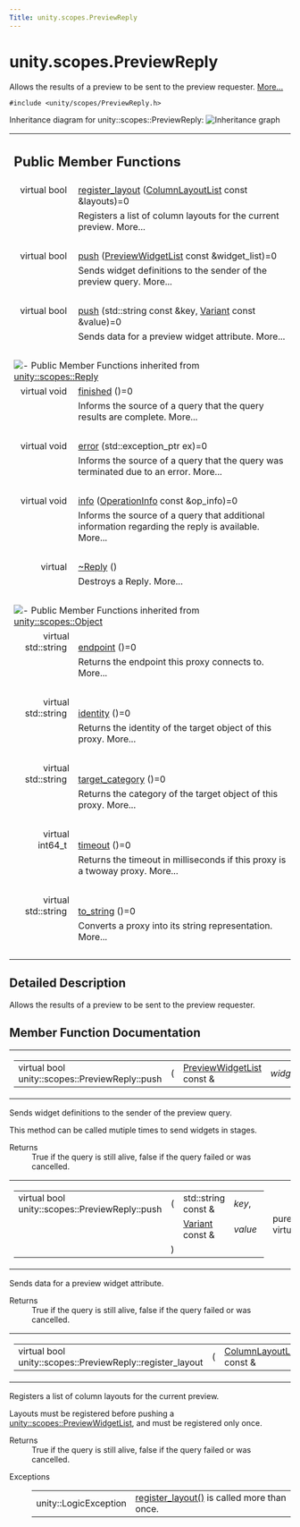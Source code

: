 ```yaml
---
Title: unity.scopes.PreviewReply
---
```


# unity.scopes.PreviewReply

<p>Allows the results of a preview to be sent to the preview requester.  
<a href="#details">More...</a></p>
<p><code>#include &lt;unity/scopes/PreviewReply.h&gt;</code></p>
Inheritance diagram for unity::scopes::PreviewReply:
<img src="https://developer.ubuntu.com/static/devportal_uploaded/f226be67-1347-47b4-9c45-0ec49c3e9caf-../unity.scopes.PreviewReply/classunity_1_1scopes_1_1_preview_reply__inherit__graph.png" border="0" alt="Inheritance graph"/>
<table class="memberdecls">
<tr class="heading"><td colspan="2"><h2 class="groupheader">
Public Member Functions</h2></td></tr>
<tr class="memitem:a16a757d821bd3792d1a69112b1f13964"><td class="memItemLeft" align="right" valign="top">virtual bool&#160;</td><td class="memItemRight" valign="bottom"><a class="el" href="#a16a757d821bd3792d1a69112b1f13964">register_layout</a> (<a class="el" href="unity.scopes.md#a5b970e3c73bf25548398b32e79b2224d">ColumnLayoutList</a> const &amp;layouts)=0</td></tr>
<tr class="memdesc:a16a757d821bd3792d1a69112b1f13964"><td class="mdescLeft">&#160;</td><td class="mdescRight">Registers a list of column layouts for the current preview.  More...<br /></td></tr>
<tr class="separator:a16a757d821bd3792d1a69112b1f13964"><td class="memSeparator" colspan="2">&#160;</td></tr>
<tr class="memitem:a9fc593618b83ec444fb6c9b2b298764a"><td class="memItemLeft" align="right" valign="top">virtual bool&#160;</td><td class="memItemRight" valign="bottom"><a class="el" href="#a9fc593618b83ec444fb6c9b2b298764a">push</a> (<a class="el" href="unity.scopes.md#aed3b7b1daf2e49d0a820ef931caa792d">PreviewWidgetList</a> const &amp;widget_list)=0</td></tr>
<tr class="memdesc:a9fc593618b83ec444fb6c9b2b298764a"><td class="mdescLeft">&#160;</td><td class="mdescRight">Sends widget definitions to the sender of the preview query.  More...<br /></td></tr>
<tr class="separator:a9fc593618b83ec444fb6c9b2b298764a"><td class="memSeparator" colspan="2">&#160;</td></tr>
<tr class="memitem:a8697306bc56dc29bb005d988841f0c8e"><td class="memItemLeft" align="right" valign="top">virtual bool&#160;</td><td class="memItemRight" valign="bottom"><a class="el" href="#a8697306bc56dc29bb005d988841f0c8e">push</a> (std::string const &amp;key, <a class="el" href="unity.scopes.Variant.md">Variant</a> const &amp;value)=0</td></tr>
<tr class="memdesc:a8697306bc56dc29bb005d988841f0c8e"><td class="mdescLeft">&#160;</td><td class="mdescRight">Sends data for a preview widget attribute.  More...<br /></td></tr>
<tr class="separator:a8697306bc56dc29bb005d988841f0c8e"><td class="memSeparator" colspan="2">&#160;</td></tr>
<tr class="inherit_header pub_methods_classunity_1_1scopes_1_1_reply"><td colspan="2" onclick="javascript:toggleInherit('pub_methods_classunity_1_1scopes_1_1_reply')"><img src="https://developer.ubuntu.com/static/devportal_uploaded/d1d7ae14-7cd9-4832-a703-fbe06603c917-../unity.scopes.PreviewReply/closed.png" alt="-"/>&#160;Public Member Functions inherited from <a class="el" href="unity.scopes.Reply.md">unity::scopes::Reply</a></td></tr>
<tr class="memitem:a9ca653d5d7f7c97a781bc362f2af7749 inherit pub_methods_classunity_1_1scopes_1_1_reply"><td class="memItemLeft" align="right" valign="top">virtual void&#160;</td><td class="memItemRight" valign="bottom"><a class="el" href="unity.scopes.Reply.md#a9ca653d5d7f7c97a781bc362f2af7749">finished</a> ()=0</td></tr>
<tr class="memdesc:a9ca653d5d7f7c97a781bc362f2af7749 inherit pub_methods_classunity_1_1scopes_1_1_reply"><td class="mdescLeft">&#160;</td><td class="mdescRight">Informs the source of a query that the query results are complete.  More...<br /></td></tr>
<tr class="separator:a9ca653d5d7f7c97a781bc362f2af7749 inherit pub_methods_classunity_1_1scopes_1_1_reply"><td class="memSeparator" colspan="2">&#160;</td></tr>
<tr class="memitem:a526c9cbb11f896210835fb3420324ba8 inherit pub_methods_classunity_1_1scopes_1_1_reply"><td class="memItemLeft" align="right" valign="top">virtual void&#160;</td><td class="memItemRight" valign="bottom"><a class="el" href="unity.scopes.Reply.md#a526c9cbb11f896210835fb3420324ba8">error</a> (std::exception_ptr ex)=0</td></tr>
<tr class="memdesc:a526c9cbb11f896210835fb3420324ba8 inherit pub_methods_classunity_1_1scopes_1_1_reply"><td class="mdescLeft">&#160;</td><td class="mdescRight">Informs the source of a query that the query was terminated due to an error.  More...<br /></td></tr>
<tr class="separator:a526c9cbb11f896210835fb3420324ba8 inherit pub_methods_classunity_1_1scopes_1_1_reply"><td class="memSeparator" colspan="2">&#160;</td></tr>
<tr class="memitem:af35cbaba152e4919306f32b06bd81029 inherit pub_methods_classunity_1_1scopes_1_1_reply"><td class="memItemLeft" align="right" valign="top">virtual void&#160;</td><td class="memItemRight" valign="bottom"><a class="el" href="unity.scopes.Reply.md#af35cbaba152e4919306f32b06bd81029">info</a> (<a class="el" href="unity.scopes.OperationInfo.md">OperationInfo</a> const &amp;op_info)=0</td></tr>
<tr class="memdesc:af35cbaba152e4919306f32b06bd81029 inherit pub_methods_classunity_1_1scopes_1_1_reply"><td class="mdescLeft">&#160;</td><td class="mdescRight">Informs the source of a query that additional information regarding the reply is available.  More...<br /></td></tr>
<tr class="separator:af35cbaba152e4919306f32b06bd81029 inherit pub_methods_classunity_1_1scopes_1_1_reply"><td class="memSeparator" colspan="2">&#160;</td></tr>
<tr class="memitem:a9f0cfeeee75a27e111ebd955523e1bb0 inherit pub_methods_classunity_1_1scopes_1_1_reply"><td class="memItemLeft" align="right" valign="top">virtual&#160;</td><td class="memItemRight" valign="bottom"><a class="el" href="unity.scopes.Reply.md#a9f0cfeeee75a27e111ebd955523e1bb0">~Reply</a> ()</td></tr>
<tr class="memdesc:a9f0cfeeee75a27e111ebd955523e1bb0 inherit pub_methods_classunity_1_1scopes_1_1_reply"><td class="mdescLeft">&#160;</td><td class="mdescRight">Destroys a Reply.  More...<br /></td></tr>
<tr class="separator:a9f0cfeeee75a27e111ebd955523e1bb0 inherit pub_methods_classunity_1_1scopes_1_1_reply"><td class="memSeparator" colspan="2">&#160;</td></tr>
<tr class="inherit_header pub_methods_classunity_1_1scopes_1_1_object"><td colspan="2" onclick="javascript:toggleInherit('pub_methods_classunity_1_1scopes_1_1_object')"><img src="https://developer.ubuntu.com/static/devportal_uploaded/2ae8df3e-c052-4947-a89b-d55163f24d2e-../unity.scopes.PreviewReply/closed.png" alt="-"/>&#160;Public Member Functions inherited from <a class="el" href="unity.scopes.Object.md">unity::scopes::Object</a></td></tr>
<tr class="memitem:ad7618cc9d878c40b389361d4acd473ae inherit pub_methods_classunity_1_1scopes_1_1_object"><td class="memItemLeft" align="right" valign="top">virtual std::string&#160;</td><td class="memItemRight" valign="bottom"><a class="el" href="unity.scopes.Object.md#ad7618cc9d878c40b389361d4acd473ae">endpoint</a> ()=0</td></tr>
<tr class="memdesc:ad7618cc9d878c40b389361d4acd473ae inherit pub_methods_classunity_1_1scopes_1_1_object"><td class="mdescLeft">&#160;</td><td class="mdescRight">Returns the endpoint this proxy connects to.  More...<br /></td></tr>
<tr class="separator:ad7618cc9d878c40b389361d4acd473ae inherit pub_methods_classunity_1_1scopes_1_1_object"><td class="memSeparator" colspan="2">&#160;</td></tr>
<tr class="memitem:a1b55aea886f0a68cb8a578f7ee0b1cfd inherit pub_methods_classunity_1_1scopes_1_1_object"><td class="memItemLeft" align="right" valign="top">virtual std::string&#160;</td><td class="memItemRight" valign="bottom"><a class="el" href="unity.scopes.Object.md#a1b55aea886f0a68cb8a578f7ee0b1cfd">identity</a> ()=0</td></tr>
<tr class="memdesc:a1b55aea886f0a68cb8a578f7ee0b1cfd inherit pub_methods_classunity_1_1scopes_1_1_object"><td class="mdescLeft">&#160;</td><td class="mdescRight">Returns the identity of the target object of this proxy.  More...<br /></td></tr>
<tr class="separator:a1b55aea886f0a68cb8a578f7ee0b1cfd inherit pub_methods_classunity_1_1scopes_1_1_object"><td class="memSeparator" colspan="2">&#160;</td></tr>
<tr class="memitem:a40a997516629df3dacca9742dbddd6cb inherit pub_methods_classunity_1_1scopes_1_1_object"><td class="memItemLeft" align="right" valign="top">virtual std::string&#160;</td><td class="memItemRight" valign="bottom"><a class="el" href="unity.scopes.Object.md#a40a997516629df3dacca9742dbddd6cb">target_category</a> ()=0</td></tr>
<tr class="memdesc:a40a997516629df3dacca9742dbddd6cb inherit pub_methods_classunity_1_1scopes_1_1_object"><td class="mdescLeft">&#160;</td><td class="mdescRight">Returns the category of the target object of this proxy.  More...<br /></td></tr>
<tr class="separator:a40a997516629df3dacca9742dbddd6cb inherit pub_methods_classunity_1_1scopes_1_1_object"><td class="memSeparator" colspan="2">&#160;</td></tr>
<tr class="memitem:a41d9839f1e3cbcd6d8baee0736feccab inherit pub_methods_classunity_1_1scopes_1_1_object"><td class="memItemLeft" align="right" valign="top">virtual int64_t&#160;</td><td class="memItemRight" valign="bottom"><a class="el" href="unity.scopes.Object.md#a41d9839f1e3cbcd6d8baee0736feccab">timeout</a> ()=0</td></tr>
<tr class="memdesc:a41d9839f1e3cbcd6d8baee0736feccab inherit pub_methods_classunity_1_1scopes_1_1_object"><td class="mdescLeft">&#160;</td><td class="mdescRight">Returns the timeout in milliseconds if this proxy is a twoway proxy.  More...<br /></td></tr>
<tr class="separator:a41d9839f1e3cbcd6d8baee0736feccab inherit pub_methods_classunity_1_1scopes_1_1_object"><td class="memSeparator" colspan="2">&#160;</td></tr>
<tr class="memitem:a9ae27e1f30dc755abcd796a1e8a25150 inherit pub_methods_classunity_1_1scopes_1_1_object"><td class="memItemLeft" align="right" valign="top">virtual std::string&#160;</td><td class="memItemRight" valign="bottom"><a class="el" href="unity.scopes.Object.md#a9ae27e1f30dc755abcd796a1e8a25150">to_string</a> ()=0</td></tr>
<tr class="memdesc:a9ae27e1f30dc755abcd796a1e8a25150 inherit pub_methods_classunity_1_1scopes_1_1_object"><td class="mdescLeft">&#160;</td><td class="mdescRight">Converts a proxy into its string representation.  More...<br /></td></tr>
<tr class="separator:a9ae27e1f30dc755abcd796a1e8a25150 inherit pub_methods_classunity_1_1scopes_1_1_object"><td class="memSeparator" colspan="2">&#160;</td></tr>
</table>
<a name="details" id="details"></a><h2 class="groupheader">Detailed Description</h2>
<p>Allows the results of a preview to be sent to the preview requester. </p>
<h2 class="groupheader">Member Function Documentation</h2>
<table class="mlabels">
<tr>
<td class="mlabels-left">
<table class="memname">
<tr>
<td class="memname">virtual bool unity::scopes::PreviewReply::push </td>
<td>(</td>
<td class="paramtype"><a class="el" href="unity.scopes.md#aed3b7b1daf2e49d0a820ef931caa792d">PreviewWidgetList</a> const &amp;&#160;</td>
<td class="paramname"><em>widget_list</em></td><td>)</td>
<td></td>
</tr>
</table>
</td>
<td class="mlabels-right">
<span class="mlabels"><span class="mlabel">pure virtual</span></span>  </td>
</tr>
</table>
<p>Sends widget definitions to the sender of the preview query. </p>
<p>This method can be called mutiple times to send widgets in stages. </p><dl class="section return"><dt>Returns</dt><dd>True if the query is still alive, false if the query failed or was cancelled. </dd></dl>
<table class="mlabels">
<tr>
<td class="mlabels-left">
<table class="memname">
<tr>
<td class="memname">virtual bool unity::scopes::PreviewReply::push </td>
<td>(</td>
<td class="paramtype">std::string const &amp;&#160;</td>
<td class="paramname"><em>key</em>, </td>
</tr>
<tr>
<td class="paramkey"></td>
<td></td>
<td class="paramtype"><a class="el" href="unity.scopes.Variant.md">Variant</a> const &amp;&#160;</td>
<td class="paramname"><em>value</em>&#160;</td>
</tr>
<tr>
<td></td>
<td>)</td>
<td></td><td></td>
</tr>
</table>
</td>
<td class="mlabels-right">
<span class="mlabels"><span class="mlabel">pure virtual</span></span>  </td>
</tr>
</table>
<p>Sends data for a preview widget attribute. </p>
<dl class="section return"><dt>Returns</dt><dd>True if the query is still alive, false if the query failed or was cancelled. </dd></dl>
<table class="mlabels">
<tr>
<td class="mlabels-left">
<table class="memname">
<tr>
<td class="memname">virtual bool unity::scopes::PreviewReply::register_layout </td>
<td>(</td>
<td class="paramtype"><a class="el" href="unity.scopes.md#a5b970e3c73bf25548398b32e79b2224d">ColumnLayoutList</a> const &amp;&#160;</td>
<td class="paramname"><em>layouts</em></td><td>)</td>
<td></td>
</tr>
</table>
</td>
<td class="mlabels-right">
<span class="mlabels"><span class="mlabel">pure virtual</span></span>  </td>
</tr>
</table>
<p>Registers a list of column layouts for the current preview. </p>
<p>Layouts must be registered before pushing a <a class="el" href="unity.scopes.md#aed3b7b1daf2e49d0a820ef931caa792d" title="List of preview widgets (see unity::scopes::PreviewWidget) ">unity::scopes::PreviewWidgetList</a>, and must be registered only once. </p><dl class="section return"><dt>Returns</dt><dd>True if the query is still alive, false if the query failed or was cancelled. </dd></dl>
<dl class="exception"><dt>Exceptions</dt><dd>
<table class="exception">
<tr><td class="paramname">unity::LogicException</td><td><a class="el" href="#a16a757d821bd3792d1a69112b1f13964" title="Registers a list of column layouts for the current preview. ">register_layout()</a> is called more than once. </td></tr>
</table>
</dd>
</dl>
